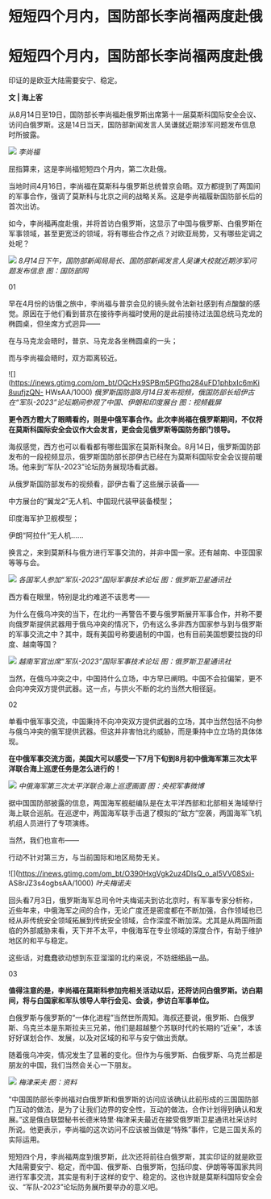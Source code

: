 # 短短四个月内，国防部长李尚福两度赴俄

# 短短四个月内，国防部长李尚福两度赴俄

印证的是欧亚大陆需要安宁、稳定。

**文 | 海上客**

从8月14日至19日，国防部长李尚福赴俄罗斯出席第十一届莫斯科国际安全会议、访问白俄罗斯。这是14日当天，国防部新闻发言人吴谦就近期涉军问题发布信息时所披露。

![](https://inews.gtimg.com/om_bt/OlkObGg400RHQM9gwCIT7D5g0SIv8xJWNpzOhUR3D0fh8AA/1000)
_李尚福_

屈指算来，这是李尚福短短四个月内，第二次赴俄。

当地时间4月16日，李尚福在莫斯科与俄罗斯总统普京会晤。双方都提到了两国间的军事合作，强调了莫斯科与北京之间的战略关系。这是李尚福履新国防部长后的首次出访。

如今，李尚福再度赴俄，并将首访白俄罗斯，这显示了中国与俄罗斯、白俄罗斯在军事领域，甚至更宽泛的领域，将有哪些合作之点？对欧亚局势，又有哪些定调之处呢？

![](https://inews.gtimg.com/om_bt/O0uUHP2KObeAyCvgVYtnq2VAuiD2wn160hQ4SIREtvTAwAA/1000)
_8月14日下午，国防部新闻局局长、国防部新闻发言人吴谦大校就近期涉军问题发布信息 图：国防部网_

01

早在4月份的访俄之旅中，李尚福与普京会见的镜头就令法新社感到有点酸酸的感觉。原因在于他们看到普京在接待李尚福时使用的是此前接待过法国总统马克龙的椭圆桌，但坐席方式迥异——

在与马克龙会晤时，普京、马克龙各坐椭圆桌的一头；

而与李尚福会晤时，双方距离较近。

![](https://inews.gtimg.com/om_bt/OQcHx9SPBm5PGfhq284uFD1phbxIc6mKi8uufjzQN-
HWsAA/1000) _俄罗斯国防部8月14日发布视频，俄国防部长绍伊古在“军队-2023”论坛期间参观了中国、伊朗和印度展台 图：视频截屏_

**更令西方瞪大了眼睛看的，则是中俄军事合作。此次李尚福在俄罗斯期间，不仅将在莫斯科国际安全会议作大会发言，更会会见俄罗斯等国防务部门领导。**

海叔感觉，西方也可以看看都有哪些国家在莫斯科聚会。8月14日，俄罗斯国防部发布的一段视频显示，俄罗斯国防部长邵伊古已经在为莫斯科国际安全会议提前暖场。他来到“军队-2023”论坛防务展现场看武器。

从俄罗斯国防部发布的视频看，邵伊古看了这些展示装备——

中方展台的“翼龙2”无人机、中国现代装甲装备模型；

印度海军护卫舰模型；

伊朗“阿拉什”无人机……

换言之，来到莫斯科与俄方进行军事交流的，并非中国一家。还有越南、中亚国家等等与会。

![](https://inews.gtimg.com/om_bt/Os3RIKd2VoPecharNNpeTGP8aTDdXQ08BJoMua55DGYesAA/1000)
_各国军人参加“军队-2023”国际军事技术论坛 图：俄罗斯卫星通讯社_

西方看在眼里，特别是北约难道不该思考——

为什么在俄乌冲突的当下，在北约一再警告不要与俄罗斯展开军事合作，并称不要向俄罗斯提供武器用于俄乌冲突的情况下，仍有这么多非西方国家参与到与俄罗斯的军事交流之中？其中，既有美国号称要遏制的中国，也有目前美国想要拉拢的印度、越南等国？

![](https://inews.gtimg.com/om_bt/OEIewPXdzT_F55iaBI6-2kSqK04ek_KFwCNQr7L3QyhUwAA/1000)
_越南军官出席“军队-2023”国际军事技术论坛 图：俄罗斯卫星通讯社_

当然，在俄乌冲突之中，中国持什么立场，中方早已阐明。中国不会拉偏架，更不会向冲突双方提供武器。这一点，与拱火不断的北约当然大相径庭。

02

单看中俄军事交流，中国秉持不向冲突双方提供武器的立场，其中当然包括不向参与俄乌冲突的俄军提供武器。但这并非害怕北约威胁，而是秉持中立立场的具体体现。

**在中俄军事交流方面，美国大可以感受一下7月下旬到8月初中俄海军第三次太平洋联合海上巡逻任务是怎么进行的！**

![](https://inews.gtimg.com/om_bt/OtvKMScHjROIKdGgCM2c-viqYJtGomuBwV7AASewVFXogAA/1000)
_中俄海军第三次太平洋联合海上巡逻画面 图：央视军事微博_

据中国国防部披露的信息，两国海军舰艇编队是在太平洋西部和北部相关海域举行海上联合巡航。在巡逻中，两国海军联手击退了模拟的“敌方”空袭，两国海军飞机机组人员进行了专项演练。

当然，我们也宣布——

行动不针对第三方，与当前国际和地区局势无关。

![](https://inews.gtimg.com/om_bt/O390HxgVgk2uz4DIsQ_o_al5VV08Sxi-
AS8rJZ3s4ogbsAA/1000) _叶夫梅诺夫_

回头看7月3日，俄罗斯海军总司令叶夫梅诺夫到访北京时，有军事专家分析称，近些年来，中俄海军之间的合作，无论广度还是密度都在不断加强，合作领域也已经从非传统安全领域拓展到传统安全领域，合作深度不断加深。尤其是从两国所面临的外部威胁来看，天下并不太平，中俄海军在专业领域的深度合作，有助于维护地区的和平与稳定。

这些话，对蠢蠢欲动想到东亚溜溜的北约来说，不妨细细品一品。

03

**值得注意的是，李尚福在莫斯科参加完相关活动以后，还将访问白俄罗斯。访白期间，将与白国家和军队领导人举行会见、会谈，参访白军事单位。**

白俄罗斯与俄罗斯的“一体化进程”当然世所周知。海叔还要说，俄罗斯、白俄罗斯、乌克兰本是东斯拉夫三兄弟，他们是超越整个苏联时代的长期的“近亲”，本该好好谋划合作、发展，以及对区域的和平与安宁做出贡献。

随着俄乌冲突，情况发生了显著的变化。但作为与俄罗斯、白俄罗斯、乌克兰都是朋友的中国，我们当然会关心一下朋友。

![](https://inews.gtimg.com/om_bt/OUXSorxqOyj2luGc9PmJNkCdAC1pT7JW0NfGu8cDMdz8MAA/1000)
_梅津采夫 图：资料_

“中国国防部长李尚福对白俄罗斯和俄罗斯的访问应该确认此前形成的三国国防部门互动的做法，是为了让我们边界的安全性，互动的做法，合作计划得到确认和发展。”这是俄白联盟秘书长德米特里·梅津采夫最近在接受俄罗斯卫星通讯社采访时所说。他更表示，李尚福的这次访问不应该被当做是“特殊”事件，它是三国关系的实际运用。

短短四个月，李尚福两度到俄罗斯，此次还将前往白俄罗斯，其实印证的就是欧亚大陆需要安宁、稳定，而中国、俄罗斯、白俄罗斯，包括印度、伊朗等等国家共同进行军事交流，其实是有利于这样的安宁、稳定的。这也许就是莫斯科国际安全会议、“军队-2023”论坛防务展所要举办的意义吧。

